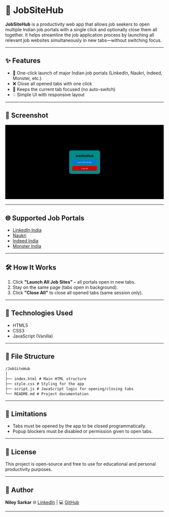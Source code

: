 # 🚀 JobSiteHub

**JobSiteHub** is a productivity web app that allows job seekers to open multiple Indian job portals with a single click and optionally close them all together. It helps streamline the job application process by launching all relevant job websites simultaneously in new tabs—without switching focus.

---

## ✨ Features

- 🔘 One-click launch of major Indian job portals (LinkedIn, Naukri, Indeed, Monster, etc.)
- ❌ Close all opened tabs with one click
- 🧭 Keeps the current tab focused (no auto-switch)
- 💡 Simple UI with responsive layout

---

## 📸 Screenshot

![JobSiteHub Screenshot](./projectPhoto.png) <!-- Replace with your actual screenshot -->

---

## 🌐 Supported Job Portals

- [LinkedIn India](https://in.linkedin.com/)
- [Naukri](https://www.naukri.com/)
- [Indeed India](https://www.indeed.co.in/)
- [Monster India](https://www.monsterindia.com/)
<!-- Add more if you expand -->

---

## 🛠️ How It Works

1. Click **"Launch All Job Sites"** – all portals open in new tabs.
2. Stay on the same page (tabs open in background).
3. Click **"Close All"** to close all opened tabs (same session only).

---

## 🧾 Technologies Used

- HTML5
- CSS3
- JavaScript (Vanilla)

---

## 📁 File Structure

```
/JobSiteHub
│
├── index.html # Main HTML structure
├── style.css # Styling for the app
├── script.js # JavaScript logic for opening/closing tabs
└── README.md # Project documentation
```

---

## 🚧 Limitations

- Tabs must be opened by the app to be closed programmatically.
- Popup blockers must be disabled or permission given to open tabs.

---

## 📌 License

This project is open-source and free to use for educational and personal productivity purposes.

---

## 🙌 Author

**Niloy Sarkar**
🌐 [LinkedIn](https://www.linkedin.com/in/niloy-sarkar/) | 💻 [GitHub](https://github.com/your-github)

---

```

```
